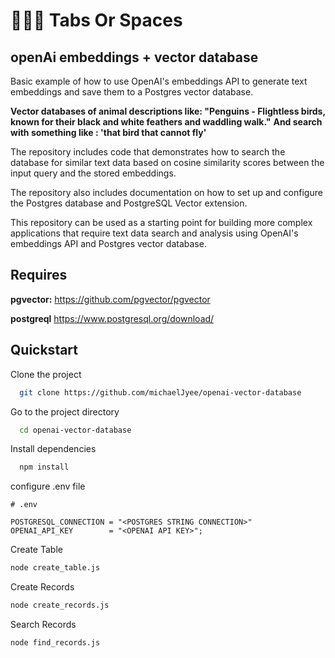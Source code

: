 # 🧑🏻‍💻 Tabs Or Spaces
## openAi embeddings + vector database

Basic example of how to use OpenAI's embeddings API to generate text embeddings and save them to a Postgres vector database.

**Vector databases of animal descriptions like: "Penguins - Flightless birds, known for their black and white feathers and waddling walk."**
**And search with something like : 'that bird that cannot fly'**

The repository includes code that demonstrates how to search the database for similar text data based on cosine similarity scores between the input query and the stored embeddings.

The repository also includes documentation on how to set up and configure the Postgres database and PostgreSQL Vector extension.

This repository can be used as a starting point for building more complex applications that require text data search and analysis using OpenAI's embeddings API and Postgres vector database.


## Requires
**pgvector:** https://github.com/pgvector/pgvector

**postgreql** https://www.postgresql.org/download/

## Quickstart

Clone the project
```bash
  git clone https://github.com/michaelJyee/openai-vector-database
```

Go to the project directory

```bash
  cd openai-vector-database
```

Install dependencies

```bash
  npm install
```

configure .env file

```
# .env

POSTGRESQL_CONNECTION = "<POSTGRES STRING CONNECTION>"
OPENAI_API_KEY        = "<OPENAI API KEY>";
```

Create Table

```bash
node create_table.js
```

Create Records

```bash
node create_records.js
```

Search Records

```bash
node find_records.js
```